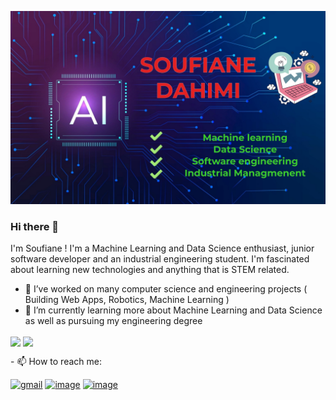 ![alt text](https://github.com/Dahimi/Dahimi/blob/main/header_photo.jpg?raw=true)
### Hi there 👋

<!--
**Dahimi/Dahimi** is a ✨ _special_ ✨ repository because its `README.md` (this file) appears on your GitHub profile.

Here are some ideas to get you started:

- 🔭 I’m currently working on ...
- 🌱 I’m currently learning ...
- 👯 I’m looking to collaborate on ...
- 🤔 I’m looking for help with ...
- 💬 Ask me about ...
- 📫 How to reach me: ...
- 😄 Pronouns: ...
- ⚡ Fun fact: ...

-->
I'm Soufiane ! I'm a Machine Learning and Data Science enthusiast, junior software developer and an industrial engineering student. I'm fascinated about learning new technologies
and anything that is STEM related. 
- 🔭 I’ve worked on many computer science and engineering projects ( Building Web Apps, Robotics, Machine Learning ) 
- 🌱 I’m currently learning more about Machine Learning and Data Science as well as pursuing my engineering degree

<p>
  <img align="center" src="https://github-readme-stats.vercel.app/api/?username=Dahimi&show_icons=true&theme=radical" />
  <img align="center" src="https://github-readme-stats.vercel.app/api/top-langs/?username=Dahimi&show_icons=true&theme=radical" />
</p>
- 📫 How to reach me:

<a href='mailto:soufianedahimi01@gmail.com'>![gmail](https://img.shields.io/badge/Gmail-D14836?style=for-the-badge&logo=gmail&logoColor=white)</a> 
<a href = 'https://www.linkedin.com/in/soufiane-dahimi/'>![image](https://img.shields.io/badge/LinkedIn-0077B5?style=for-the-badge&logo=linkedin&logoColor=white)</a>
<a href = 'https://github.com/Dahimi'>![image](https://img.shields.io/badge/GitHub-100000?style=for-the-badge&logo=github&logoColor=white)</a>

